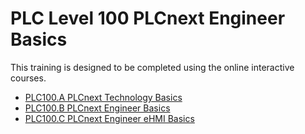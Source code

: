 # PLC Level 100 PLCnext Engineer Basics
This training is designed to be completed using the online interactive courses.

- [PLC100.A PLCnext Technology Basics](https://elearning.plcnext.help/PLCnTech_Basics/story_html5.html)
- [PLC100.B PLCnext Engineer Basics](https://elearning.plcnext.help/PLCnEng_Basics/story.html)
- [PLC100.C PLCnext Engineer eHMI Basics](https://elearning.plcnext.help/PLCnEng_eHMI/story_html5.html)
